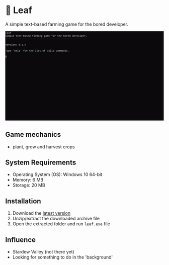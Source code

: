 # 🍂 Leaf
A simple text-based farming game for the bored developer.

![Leaf Demo](https://github.com/jerobado/Leaf/blob/master/media/image/leaf-demo.gif)

Game mechanics
---
- plant, grow and harvest crops

System Requirements
---
- Operating System (OS): Windows 10 64-bit
- Memory: 6 MB
- Storage: 20 MB

Installation
---
1. Download the [latest version](https://github.com/jerobado/Leaf/releases)
2. Unzip/extract the downloaded archive file
3. Open the extracted folder and run `leaf.exe` file

Influence
---
- Stardew Valley (not there yet)
- Looking for something to do in the 'background'
